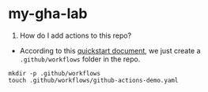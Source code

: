 # my-gha-lab

1. How do I add actions to this repo?
  - According to this [quickstart document](https://docs.github.com/en/actions/quickstart), we just create a `.github/workflows` folder in the repo.

```
mkdir -p .github/workflows
touch .github/workflows/github-actions-demo.yaml
```


